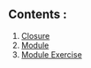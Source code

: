 ## Contents :

1. [Closure](Closure.md)<br>
2. [Module](Module.md)<br>
3. [Module Exercise](Module_exercise.md)
